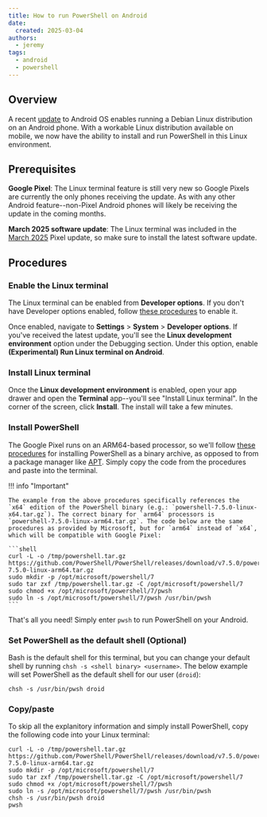 ```yaml
---
title: How to run PowerShell on Android
date:
  created: 2025-03-04
authors:
  - jeremy
tags:
  - android
  - powershell
---
```

## Overview

A recent [update](https://www.zdnet.com/article/your-android-phone-will-run-debian-linux-soon-like-some-pixels-already-can/) to Android OS enables running a Debian Linux distribution on an Android phone. With a workable Linux distribution available on mobile, we now have the ability to install and run PowerShell in this Linux environment.

## Prerequisites

**Google Pixel**: The Linux terminal feature is still very new so Google Pixels are currently the only phones receiving the update. As with any other Android feature--non-Pixel Android phones will likely be receiving the update in the coming months.

**March 2025 software update**: The Linux terminal was included in the [March 2025](https://blog.google/products/pixel/pixel-drop-march-2025/) Pixel update, so make sure to install the latest software update.

## Procedures

### Enable the Linux terminal

The Linux terminal can be enabled from **Developer options**. If you don't have Developer options enabled, follow [these procedures](https://developer.android.com/studio/debug/dev-options#enable) to enable it.

Once enabled, navigate to **Settings** > **System** > **Developer options**. If you've received the latest update, you'll see the **Linux development environment** option under the Debugging section. Under this option, enable **(Experimental) Run Linux terminal on Android**.

### Install Linux terminal

Once the **Linux development environment** is enabled, open your app drawer and open the **Terminal** app--you'll see "Install Linux terminal". In the corner of the screen, click **Install**. The install will take a few minutes.

### Install PowerShell

The Google Pixel runs on an ARM64-based processor, so we'll follow [these procedures](https://learn.microsoft.com/en-us/powershell/scripting/install/install-other-linux#installation-using-a-binary-archive-file) for installing PowerShell as a binary archive, as opposed to from a package manager like [APT](https://en.wikipedia.org/wiki/APT_(software)). Simply copy the code from the procedures and paste into the terminal.

!!! info "Important"

    The example from the above procedures specifically references the `x64` edition of the PowerShell binary (e.g.: `powershell-7.5.0-linux-x64.tar.gz`). The correct binary for `arm64` processors is `powershell-7.5.0-linux-arm64.tar.gz`. The code below are the same procedures as provided by Microsoft, but for `arm64` instead of `x64`, which will be compatible with Google Pixel:

    ```shell
    curl -L -o /tmp/powershell.tar.gz https://github.com/PowerShell/PowerShell/releases/download/v7.5.0/powershell-7.5.0-linux-arm64.tar.gz
    sudo mkdir -p /opt/microsoft/powershell/7
    sudo tar zxf /tmp/powershell.tar.gz -C /opt/microsoft/powershell/7
    sudo chmod +x /opt/microsoft/powershell/7/pwsh
    sudo ln -s /opt/microsoft/powershell/7/pwsh /usr/bin/pwsh
    ```

That's all you need! Simply enter `pwsh` to run PowerShell on your Android.

### Set PowerShell as the default shell (Optional)

Bash is the default shell for this terminal, but you can change your default shell by running `chsh -s <shell binary> <username>`. The below example will set PowerShell as the default shell for our user (`droid`):

```shell
chsh -s /usr/bin/pwsh droid
```

### Copy/paste

To skip all the explanitory information and simply install PowerShell, copy the following code into your Linux terminal:

```shell
curl -L -o /tmp/powershell.tar.gz https://github.com/PowerShell/PowerShell/releases/download/v7.5.0/powershell-7.5.0-linux-arm64.tar.gz
sudo mkdir -p /opt/microsoft/powershell/7
sudo tar zxf /tmp/powershell.tar.gz -C /opt/microsoft/powershell/7
sudo chmod +x /opt/microsoft/powershell/7/pwsh
sudo ln -s /opt/microsoft/powershell/7/pwsh /usr/bin/pwsh
chsh -s /usr/bin/pwsh droid
pwsh
```

